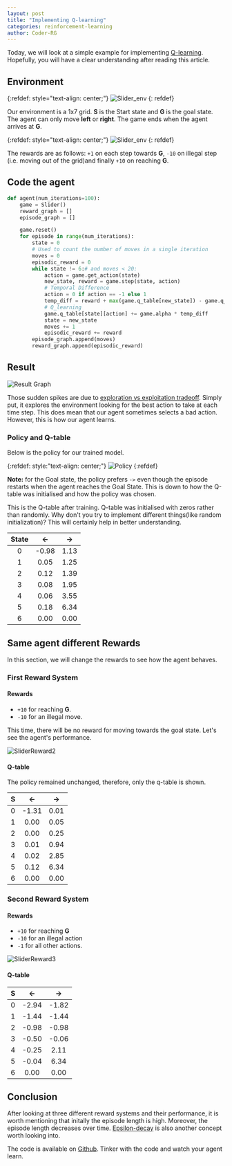 ```yaml
---
layout: post
title: "Implementing Q-learning"
categories: reinforcement-learning
author: Coder-RG
---
```


Today, we will look at a simple example for implementing [Q-learning](https://en.wikipedia.org/wiki/Q-learning). Hopefully, you will have a clear understanding after reading this article.

## Environment

{:refdef: style="text-align: center;"}
![Slider_env]({{site.baseurl}}/assets/images/env1.png)
{: refdef}

Our environment is a 1x7 grid. **S** is the Start state and **G** is the goal state.
The agent can only move **left** or **right**. The game ends when the agent arrives at **G**.

{:refdef: style="text-align: center;"}
![Slider_env]({{site.baseurl}}/assets/images/env_reward.png)
{: refdef}

The rewards are as follows: `+1` on each step towards **G**, `-10` on illegal step
(i.e. moving out of the grid)and finally `+10` on reaching **G**.


## Code the agent
```python
def agent(num_iterations=100):
    game = Slider()
    reward_graph = []
    episode_graph = []

    game.reset()
    for episode in range(num_iterations):
        state = 0
        # Used to count the number of moves in a single iteration
        moves = 0
        episodic_reward = 0
        while state != 6:# and moves < 20:
            action = game.get_action(state)
            new_state, reward = game.step(state, action)
            # Temporal Difference
            action = 0 if action == -1 else 1
            temp_diff = reward + max(game.q_table[new_state]) - game.q_table[state][action]
            # Q_learning
            game.q_table[state][action] += game.alpha * temp_diff
            state = new_state
            moves += 1
            episodic_reward += reward
        episode_graph.append(moves)
        reward_graph.append(episodic_reward)
```

## Result

![Result Graph]({{site.baseurl}}/assets/images/slider_graph.png)

Those sudden spikes are due to [exploration vs exploitation tradeoff](https://www.baeldung.com/cs/epsilon-greedy-q-learning#1-exploration-vs-exploitation-tradeoff). Simply put, it explores
the environment looking for the best action to take at each time step. This does mean that our
agent sometimes selects a bad action. However, this is how our agent learns.

### Policy and Q-table
Below is the policy for our trained model.

{:refdef: style:"text-align: center;"}
![Policy]({{site.baseurl}}/assets/images/slider_policy.png)
{:refdef}

**Note:** for the Goal state, the policy prefers `->` even though the episode
restarts when the agent reaches the Goal State. This is down to how the Q-table
was initialised and how the policy was chosen.

This is the Q-table after training. Q-table was initialised with zeros rather
than randomly. Why don't you try to implement different things(like random initialization)?
This will certainly help in better understanding.

|State|<-|->|
|:---:|:----:|:----:|
|0|-0.98|1.13|
|1|0.05|1.25|
|2|0.12|1.39|
|3|0.08|1.95|
|4|0.06|3.55|
|5|0.18|6.34|
|6|0.00|0.00|

## Same agent different Rewards

In this section, we will change the rewards to see how the agent behaves.

### First Reward System

#### Rewards
- `+10` for reaching **G**.
- `-10` for an illegal move.

This time, there will be no reward for moving towards the goal
state. Let's see the agent's performance.

![SliderReward2]({{site.baseurl}}/assets/images/SliderReward2graphs.png)

#### Q-table

The policy remained unchanged, therefore, only the q-table is shown.

| S |  <-  |  ->  |
| :---:|:---:|:---:|
| 0 |-1.31 | 0.01 |
| 1 | 0.00 | 0.05 |
| 2 | 0.00 | 0.25 |
| 3 | 0.01 | 0.94 |
| 4 | 0.02 | 2.85 |
| 5 | 0.12 | 6.34 |
| 6 | 0.00 | 0.00 |

### Second Reward System

#### Rewards
- `+10` for reaching **G**
- `-10` for an illegal action
- `-1` for all other actions.

![SliderReward3]({{site.baseurl}}/assets/images/SliderReward3graphs.png)

#### Q-table

| S |  <-  |  ->  |
|:---:|:---:|:---:|
| 0 |-2.94 |-1.82 |
| 1 |-1.44 |-1.44 |
| 2 |-0.98 |-0.98 |
| 3 |-0.50 |-0.06 |
| 4 |-0.25 | 2.11 |
| 5 |-0.04 | 6.34 |
| 6 | 0.00 | 0.00 |

## Conclusion

After looking at three different reward systems and their performance,
it is worth mentioning that initally the episode length is high.
Moreover, the episode length decreases over time. [Epsilon-decay](https://datascience.stackexchange.com/questions/81438/dqn-with-decaying-epsilon)
is also another concept worth looking into.

The code is available on [Github](https://github.com/Coder-RG/blog-content/tree/master/slider).
Tinker with the code and watch your agent learn.
